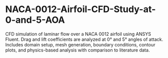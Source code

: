 # NACA-0012-Airfoil-CFD-Study-at-0-and-5-AOA
CFD simulation of laminar flow over a NACA 0012 airfoil using ANSYS Fluent. Drag and lift coefficients are analyzed at 0° and 5° angles of attack. Includes domain setup, mesh generation, boundary conditions, contour plots, and physics-based analysis with comparison to literature data.

